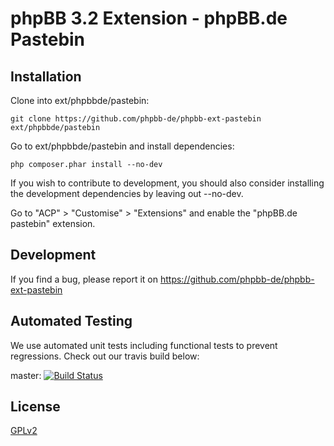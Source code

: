 # phpBB 3.2 Extension - phpBB.de Pastebin

## Installation

Clone into ext/phpbbde/pastebin:

    git clone https://github.com/phpbb-de/phpbb-ext-pastebin ext/phpbbde/pastebin

Go to ext/phpbbde/pastebin and install dependencies:

	php composer.phar install --no-dev

If you wish to contribute to development, you should also consider installing the development dependencies by leaving out --no-dev.
	
Go to "ACP" > "Customise" > "Extensions" and enable the "phpBB.de pastebin" extension.

## Development

If you find a bug, please report it on https://github.com/phpbb-de/phpbb-ext-pastebin

## Automated Testing

We use automated unit tests including functional tests to prevent regressions. Check out our travis build below:

master: [![Build Status](https://travis-ci.org/phpbb-de/phpbb-ext-pastebin.png?branch=master)](http://travis-ci.org/phpbb-de/phpbb-ext-pastebin)

## License

[GPLv2](license.txt)
